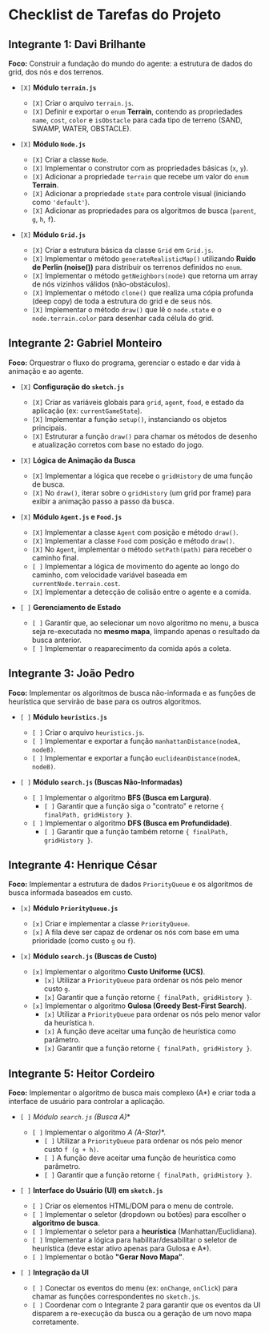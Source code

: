 # Checklist de Tarefas do Projeto

## Integrante 1: Davi Brilhante

**Foco:** Construir a fundação do mundo do agente: a estrutura de dados do grid, dos nós e dos terrenos.

-   `[X]` **Módulo `terrain.js`**
    -   `[X]` Criar o arquivo `terrain.js`.
    -   `[X]` Definir e exportar o `enum` **Terrain**, contendo as propriedades `name`, `cost`, `color` e `isObstacle` para cada tipo de terreno (SAND, SWAMP, WATER, OBSTACLE).

-   `[X]` **Módulo `Node.js`**
    -   `[X]` Criar a classe `Node`.
    -   `[X]` Implementar o construtor com as propriedades básicas (`x`, `y`).
    -   `[X]` Adicionar a propriedade `terrain` que recebe um valor do `enum` **Terrain**.
    -   `[X]` Adicionar a propriedade `state` para controle visual (iniciando como `'default'`).
    -   `[X]` Adicionar as propriedades para os algoritmos de busca (`parent`, `g`, `h`, `f`).

-   `[X]` **Módulo `Grid.js`**
    -   `[X]` Criar a estrutura básica da classe `Grid` em `Grid.js`.
    -   `[X]` Implementar o método `generateRealisticMap()` utilizando **Ruído de Perlin (noise())** para distribuir os terrenos definidos no `enum`.
    -   `[X]` Implementar o método `getNeighbors(node)` que retorna um array de nós vizinhos válidos (não-obstáculos).
    -   `[X]` Implementar o método `clone()` que realiza uma cópia profunda (deep copy) de toda a estrutura do grid e de seus nós.
    -   `[X]` Implementar o método `draw()` que lê o `node.state` e o `node.terrain.color` para desenhar cada célula do grid.

## Integrante 2: Gabriel Monteiro

**Foco:** Orquestrar o fluxo do programa, gerenciar o estado e dar vida à animação e ao agente.

-   `[X]` **Configuração do `sketch.js`**
    -   `[X]` Criar as variáveis globais para `grid`, `agent`, `food`, e estado da aplicação (ex: `currentGameState`).
    -   `[X]` Implementar a função `setup()`, instanciando os objetos principais.
    -   `[X]` Estruturar a função `draw()` para chamar os métodos de desenho e atualização corretos com base no estado do jogo.

-   `[X]` **Lógica de Animação da Busca**
    -   `[X]` Implementar a lógica que recebe o `gridHistory` de uma função de busca.
    -   `[X]` No `draw()`, iterar sobre o `gridHistory` (um grid por frame) para exibir a animação passo a passo da busca.

-   `[X]` **Módulo `Agent.js` e `Food.js`**
    -   `[X]` Implementar a classe `Agent` com posição e método `draw()`.
    -   `[X]` Implementar a classe `Food` com posição e método `draw()`.
    -   `[X]` No `Agent`, implementar o método `setPath(path)` para receber o caminho final.
    -   `[ ]` Implementar a lógica de movimento do agente ao longo do caminho, com velocidade variável baseada em `currentNode.terrain.cost`.
    -   `[X]` Implementar a detecção de colisão entre o agente e a comida.

-   `[ ]` **Gerenciamento de Estado**
    -   `[ ]` Garantir que, ao selecionar um novo algoritmo no menu, a busca seja re-executada no **mesmo mapa**, limpando apenas o resultado da busca anterior.
    -   `[ ]` Implementar o reaparecimento da comida após a coleta.

## Integrante 3: João Pedro

**Foco:** Implementar os algoritmos de busca não-informada e as funções de heurística que servirão de base para os outros algoritmos.

-   `[ ]` **Módulo `heuristics.js`**
    -   `[ ]` Criar o arquivo `heuristics.js`.
    -   `[ ]` Implementar e exportar a função `manhattanDistance(nodeA, nodeB)`.
    -   `[ ]` Implementar e exportar a função `euclideanDistance(nodeA, nodeB)`.

-   `[ ]` **Módulo `search.js` (Buscas Não-Informadas)**
    -   `[ ]` Implementar o algoritmo **BFS (Busca em Largura)**.
        -   `[ ]` Garantir que a função siga o "contrato" e retorne `{ finalPath, gridHistory }`.
    -   `[ ]` Implementar o algoritmo **DFS (Busca em Profundidade)**.
        -   `[ ]` Garantir que a função também retorne `{ finalPath, gridHistory }`.

## Integrante 4: Henrique César

**Foco:** Implementar a estrutura de dados `PriorityQueue` e os algoritmos de busca informada baseados em custo.

-   `[x]` **Módulo `PriorityQueue.js`**
    -   `[x]` Criar e implementar a classe `PriorityQueue`.
    -   `[x]` A fila deve ser capaz de ordenar os nós com base em uma prioridade (como custo `g` ou `f`).

-   `[x]` **Módulo `search.js` (Buscas de Custo)**
    -   `[x]` Implementar o algoritmo **Custo Uniforme (UCS)**.
        -   `[x]` Utilizar a `PriorityQueue` para ordenar os nós pelo menor custo `g`.
        -   `[x]` Garantir que a função retorne `{ finalPath, gridHistory }`.
    -   `[x]` Implementar o algoritmo **Gulosa (Greedy Best-First Search)**.
        -   `[x]` Utilizar a `PriorityQueue` para ordenar os nós pelo menor valor da heurística `h`.
        -   `[x]` A função deve aceitar uma função de heurística como parâmetro.
        -   `[x]` Garantir que a função retorne `{ finalPath, gridHistory }`.

## Integrante 5: Heitor Cordeiro

**Foco:** Implementar o algoritmo de busca mais complexo (A*) e criar toda a interface de usuário para controlar a aplicação.

-   `[ ]` **Módulo `search.js` (Busca A*)**
    -   `[ ]` Implementar o algoritmo **A* (A-Star)**.
        -   `[ ]` Utilizar a `PriorityQueue` para ordenar os nós pelo menor custo `f (g + h)`.
        -   `[ ]` A função deve aceitar uma função de heurística como parâmetro.
        -   `[ ]` Garantir que a função retorne `{ finalPath, gridHistory }`.

-   `[ ]` **Interface do Usuário (UI) em `sketch.js`**
    -   `[ ]` Criar os elementos HTML/DOM para o menu de controle.
    -   `[ ]` Implementar o seletor (dropdown ou botões) para escolher o **algoritmo de busca**.
    -   `[ ]` Implementar o seletor para a **heurística** (Manhattan/Euclidiana).
    -   `[ ]` Implementar a lógica para habilitar/desabilitar o seletor de heurística (deve estar ativo apenas para Gulosa e A*).
    -   `[ ]` Implementar o botão **"Gerar Novo Mapa"**.

-   `[ ]` **Integração da UI**
    -   `[ ]` Conectar os eventos do menu (ex: `onChange`, `onClick`) para chamar as funções correspondentes no `sketch.js`.
    -   `[ ]` Coordenar com o Integrante 2 para garantir que os eventos da UI disparem a re-execução da busca ou a geração de um novo mapa corretamente.